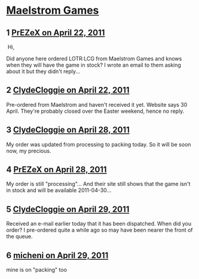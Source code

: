 # [Maelstrom Games](https://community.fantasyflightgames.com/topic/45637-maelstrom-games/)

## 1 [PrEZeX on April 22, 2011](https://community.fantasyflightgames.com/topic/45637-maelstrom-games/?do=findComment&comment=457769)

 Hi,

Did anyone here ordered LOTR:LCG from Maelstrom Games and knows when they will have the game in stock? I wrote an email to them asking about it but they didn't reply...

## 2 [ClydeCloggie on April 22, 2011](https://community.fantasyflightgames.com/topic/45637-maelstrom-games/?do=findComment&comment=457775)

Pre-ordered from Maelstrom and haven't received it yet. Website says 30 April. They're probably closed over the Easter weekend, hence no reply.

## 3 [ClydeCloggie on April 28, 2011](https://community.fantasyflightgames.com/topic/45637-maelstrom-games/?do=findComment&comment=460631)

My order was updated from processing to packing today. So it will be soon now, my precious.

## 4 [PrEZeX on April 28, 2011](https://community.fantasyflightgames.com/topic/45637-maelstrom-games/?do=findComment&comment=460697)

My order is still "processing"... And their site still shows that the game isn't in stock and will be available 2011-04-30...     

## 5 [ClydeCloggie on April 29, 2011](https://community.fantasyflightgames.com/topic/45637-maelstrom-games/?do=findComment&comment=461104)

Received an e-mail earlier today that it has been dispatched. When did you order? I pre-ordered quite a while ago so may have been nearer the front of the queue.

## 6 [micheni on April 29, 2011](https://community.fantasyflightgames.com/topic/45637-maelstrom-games/?do=findComment&comment=461213)

mine is on "packing" too

